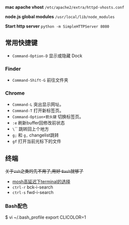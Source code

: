 **mac apache vhost** `/etc/apache2/extra/httpd-vhosts.conf`

**node.js global modules** `/usr/local/lib/node_modules`

**Start http server** `python -m SimpleHTTPServer 8080`

## 常用快捷键
* `Command-Option-D` 显示或隐藏 Dock
### Finder
* `Command-Shift-G` 前往文件夹
### Chrome
* `Command-L` 突出显示网址。
* `Command-T` 打开新标签页。
* `Command-Option+箭头键` 切换标签页。
* `:e` 刷新buffer回修改前状态
* `\`\`` 跳转回上个地方
* `g;` 和 `g,` changelist跳转
* `gf` 打开当前光标下的文件
## 终端
~~关于`zsh`之类的先不用了,用好 `Bash`就够了~~
* [mosh高延迟下terminal的选择](https://mosh.mit.edu/)
* `ctrl-r` bck-i-search
* `ctrl-s` fwd-i-search
### Bash配色
  $ vi ~/.bash_profile
  export CLICOLOR=1
